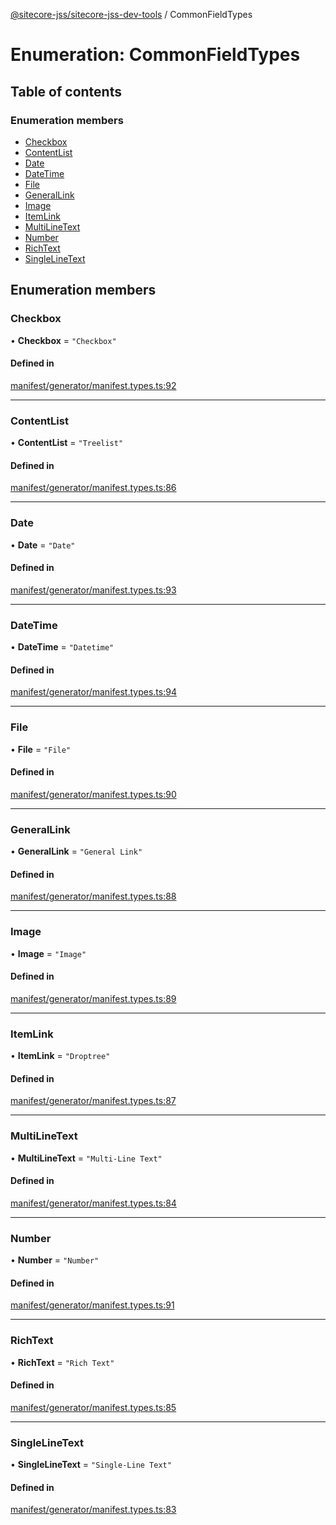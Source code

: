 [@sitecore-jss/sitecore-jss-dev-tools](../README.md) / CommonFieldTypes

# Enumeration: CommonFieldTypes

## Table of contents

### Enumeration members

- [Checkbox](CommonFieldTypes.md#checkbox)
- [ContentList](CommonFieldTypes.md#contentlist)
- [Date](CommonFieldTypes.md#date)
- [DateTime](CommonFieldTypes.md#datetime)
- [File](CommonFieldTypes.md#file)
- [GeneralLink](CommonFieldTypes.md#generallink)
- [Image](CommonFieldTypes.md#image)
- [ItemLink](CommonFieldTypes.md#itemlink)
- [MultiLineText](CommonFieldTypes.md#multilinetext)
- [Number](CommonFieldTypes.md#number)
- [RichText](CommonFieldTypes.md#richtext)
- [SingleLineText](CommonFieldTypes.md#singlelinetext)

## Enumeration members

### Checkbox

• **Checkbox** = `"Checkbox"`

#### Defined in

[manifest/generator/manifest.types.ts:92](https://github.com/Sitecore/jss/blob/f3aaeea83/packages/sitecore-jss-dev-tools/src/manifest/generator/manifest.types.ts#L92)

___

### ContentList

• **ContentList** = `"Treelist"`

#### Defined in

[manifest/generator/manifest.types.ts:86](https://github.com/Sitecore/jss/blob/f3aaeea83/packages/sitecore-jss-dev-tools/src/manifest/generator/manifest.types.ts#L86)

___

### Date

• **Date** = `"Date"`

#### Defined in

[manifest/generator/manifest.types.ts:93](https://github.com/Sitecore/jss/blob/f3aaeea83/packages/sitecore-jss-dev-tools/src/manifest/generator/manifest.types.ts#L93)

___

### DateTime

• **DateTime** = `"Datetime"`

#### Defined in

[manifest/generator/manifest.types.ts:94](https://github.com/Sitecore/jss/blob/f3aaeea83/packages/sitecore-jss-dev-tools/src/manifest/generator/manifest.types.ts#L94)

___

### File

• **File** = `"File"`

#### Defined in

[manifest/generator/manifest.types.ts:90](https://github.com/Sitecore/jss/blob/f3aaeea83/packages/sitecore-jss-dev-tools/src/manifest/generator/manifest.types.ts#L90)

___

### GeneralLink

• **GeneralLink** = `"General Link"`

#### Defined in

[manifest/generator/manifest.types.ts:88](https://github.com/Sitecore/jss/blob/f3aaeea83/packages/sitecore-jss-dev-tools/src/manifest/generator/manifest.types.ts#L88)

___

### Image

• **Image** = `"Image"`

#### Defined in

[manifest/generator/manifest.types.ts:89](https://github.com/Sitecore/jss/blob/f3aaeea83/packages/sitecore-jss-dev-tools/src/manifest/generator/manifest.types.ts#L89)

___

### ItemLink

• **ItemLink** = `"Droptree"`

#### Defined in

[manifest/generator/manifest.types.ts:87](https://github.com/Sitecore/jss/blob/f3aaeea83/packages/sitecore-jss-dev-tools/src/manifest/generator/manifest.types.ts#L87)

___

### MultiLineText

• **MultiLineText** = `"Multi-Line Text"`

#### Defined in

[manifest/generator/manifest.types.ts:84](https://github.com/Sitecore/jss/blob/f3aaeea83/packages/sitecore-jss-dev-tools/src/manifest/generator/manifest.types.ts#L84)

___

### Number

• **Number** = `"Number"`

#### Defined in

[manifest/generator/manifest.types.ts:91](https://github.com/Sitecore/jss/blob/f3aaeea83/packages/sitecore-jss-dev-tools/src/manifest/generator/manifest.types.ts#L91)

___

### RichText

• **RichText** = `"Rich Text"`

#### Defined in

[manifest/generator/manifest.types.ts:85](https://github.com/Sitecore/jss/blob/f3aaeea83/packages/sitecore-jss-dev-tools/src/manifest/generator/manifest.types.ts#L85)

___

### SingleLineText

• **SingleLineText** = `"Single-Line Text"`

#### Defined in

[manifest/generator/manifest.types.ts:83](https://github.com/Sitecore/jss/blob/f3aaeea83/packages/sitecore-jss-dev-tools/src/manifest/generator/manifest.types.ts#L83)
